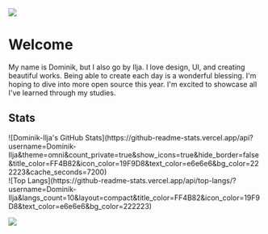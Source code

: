 <img src="./images/GitHub.png" />

# Welcome
My name is Dominik, but I also go by Ilja. I love design, UI, and creating beautiful works. Being able to create each day is a wonderful blessing. I'm hoping to dive into more open source this year. I'm excited to showcase all I've learned through my studies.

## Stats 
<div align="left">
![Dominik-Ilja's GitHub Stats](https://github-readme-stats.vercel.app/api?username=Dominik-Ilja&theme=omni&count_private=true&show_icons=true&hide_border=false&title_color=FF4B82&icon_color=19F9D8&text_color=e6e6e6&bg_color=222223&cache_seconds=7200)
</div>

<div align="left">
![Top Langs](https://github-readme-stats.vercel.app/api/top-langs/?username=Dominik-Ilja&langs_count=10&layout=compact&title_color=FF4B82&icon_color=19F9D8&text_color=e6e6e6&bg_color=222223)
</div>

<p align="left">
  <img src="https://capsule-render.vercel.app/api?type=waving&color=0:3165DD,100:5C6798&section=footer"/>
</p>
